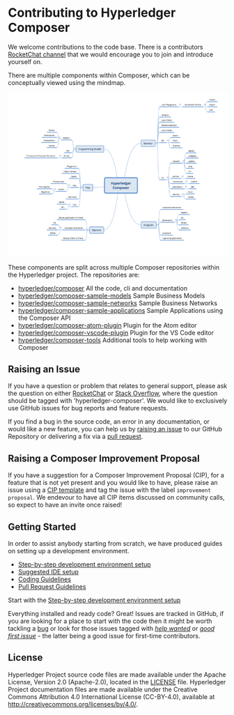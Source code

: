 # Contributing to Hyperledger Composer

We welcome contributions to the code base. There is a contributors [RocketChat channel](https://chat.hyperledger.org/channel/composer-dev) that we would encourage you to join and introduce yourself on.

There are multiple components within Composer, which can be conceptually viewed using the mindmap.

![alt text](./contrib-notes/Features.png "Composer Mindmap")

These components are split across multiple Composer repositories within the Hyperledger project. The repositories are:

- [hyperledger/composer](https://github.com/hyperledger/composer) All the code, cli and documentation
- [hyperledger/composer-sample-models](https://github.com/hyperledger/composer-sample-models) Sample Business Models
- [hyperledger/composer-sample-networks](https://github.com/hyperledger/composer-sample-networks) Sample Business Networks
- [hyperledger/composer-sample-applications](https://github.com/hyperledger/composer-sample-applications) Sample Applications using the Composer API
- [hyperledger/composer-atom-plugin](https://github.com/hyperledger/composer-atom-plugin) Plugin for the Atom editor
- [hyperledger/composer-vscode-plugin](https://github.com/hyperledger/composer-vscode-plugin) Plugin for the VS Code editor
- [hyperledger/composer-tools](https://github.com/hyperledger/composer-tools) Additional tools to help working with Composer

## Raising an Issue

If you have a question or problem that relates to general support, please ask the question on either [RocketChat](https://chat.hyperledger.org/channel/composer) or [Stack Overflow](http://stackoverflow.com/questions/tagged/hyperledger-composer), where the question should be tagged with 'hyperledger-composer'. We would like to exclusively use GitHub issues for bug reports and feature requests.

If you find a bug in the source code, an error in any documentation, or would like a new feature, you can help us by [raising an issue](./contrib-notes/raising-issues.md) to our GitHub Repository or delivering a fix via a [pull request](./contrib-notes/submitting-pull-request.md).

## Raising a Composer Improvement Proposal

If you have a suggestion for a Composer Improvement Proposal (CIP), for a feature that is not yet present and you would like to have, please raise an issue using a [CIP template](./contrib-notes/cip-template.md) and tag the issue with the label `improvement proposal`. We endevour to have all CIP items discussed on community calls, so expect to have an invite once raised!

## Getting Started

In order to assist anybody starting from scratch, we have produced guides on setting up a development environment.


* [Step-by-step development environment setup](./contrib-notes/getting-started.md)
* [Suggested IDE setup](./contrib-notes/ide-setup.md)
* [Coding Guidelines](./contrib-notes/coding-guidelines.md)
* [Pull Request Guidelines](./contrib-notes/submitting-pull-request.md)

Start with the [Step-by-step development environment setup](./contrib-notes/getting-started.md)

Everything installed and ready code? Great! Issues are tracked in GitHub, if you are looking for a place to start with the code then it might be worth tackling a [bug](https://github.com/hyperledger/composer/issues?q=is%3Aissue+is%3Aopen+label%3Abug) or look for those issues tagged with [*help wanted*](https://github.com/hyperledger/composer/issues?q=is%3Aissue+label%3A%22help+wanted%22) or [*good first issue*](https://github.com/hyperledger/composer/issues?q=is%3Aopen+is%3Aissue+label%3A%22good+first+issue%22) - the latter being a good issue for first-time contributors.

## License <a name="license"></a>
Hyperledger Project source code files are made available under the Apache License, Version 2.0 (Apache-2.0), located in the [LICENSE](LICENSE) file. Hyperledger Project documentation files are made available under the Creative Commons Attribution 4.0 International License (CC-BY-4.0), available at http://creativecommons.org/licenses/by/4.0/.
